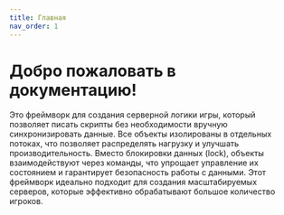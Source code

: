 ```yaml
---
title: Главная
nav_order: 1
---
```


# Добро пожаловать в документацию!

Это фреймворк для создания серверной логики игры, который позволяет писать скрипты без необходимости вручную синхронизировать данные. Все объекты изолированы в отдельных потоках, что позволяет распределять нагрузку и улучшать производительность. Вместо блокировки данных (lock), объекты взаимодействуют через команды, что упрощает управление их состоянием и гарантирует безопасность работы с данными. Этот фреймворк идеально подходит для создания масштабируемых серверов, которые эффективно обрабатывают большое количество игроков.

